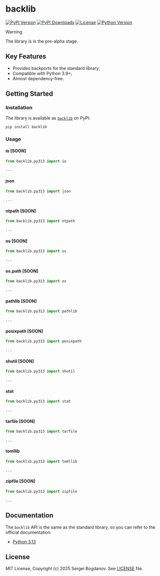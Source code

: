 # backlib

[![PyPI Version][shields/pypi/version]][pypi/homepage]
[![PyPI Downloads][shields/pypi/downloads]][pypi/homepage]
[![License][shields/pypi/license]][github/license]
[![Python Version][shields/python/version]][pypi/homepage]

> [!WARNING]
> The library is in the pre-alpha stage.

## Key Features

* Provides backports for the standard library;
* Compatible with Python 3.9+;
* Almost dependency-free.

## Getting Started

### Installation

The library is available as [`backlib`][pypi/homepage] on PyPI:

```shell
pip install backlib
```

### Usage

#### io [SOON]

```python
from backlib.py313 import io

...
```

#### json

```python
from backlib.py313 import json

...
```

#### ntpath [SOON]

```python
from backlib.py313 import ntpath

...
```

#### os [SOON]

```python
from backlib.py313 import os

...
```

#### os.path [SOON]

```python
from backlib.py313 import os

...
```

#### pathlib [SOON]

```python
from backlib.py313 import pathlib

...
```

#### posixpath [SOON]

```python
from backlib.py313 import posixpath

...
```

#### shutil [SOON]

```python
from backlib.py313 import shutil

...
```

#### stat

```python
from backlib.py313 import stat

...
```

#### tarfile [SOON]

```python
from backlib.py313 import tarfile

...
```

#### tomllib

```python
from backlib.py313 import tomllib

...
```

#### zipfile [SOON]

```python
from backlib.py313 import zipfile

...
```

## Documentation

The `backlib` API is the same as the standard library, so you can refer to the official documentation:

* [Python 3.13][docs/3.13]

## License

MIT License, Copyright (c) 2025 Sergei Bogdanov. See [LICENSE][github/license] file.

<!-- --- --- --- --- --- --- --- --- --- --- --- --- --- --- --- --- --- --- --- --- --- --- --- --- --- --- --- --- -->

[docs/3.13]: https://docs.python.org/3.13/library/index.html

[github/license]: https://github.com/syubogdanov/backlib/tree/main/LICENSE

[pypi/homepage]: https://pypi.org/project/backlib/

[shields/pypi/downloads]: https://img.shields.io/pypi/dm/backlib.svg?color=green
[shields/pypi/license]: https://img.shields.io/pypi/l/backlib.svg?color=green
[shields/pypi/version]: https://img.shields.io/pypi/v/backlib.svg?color=green
[shields/python/version]: https://img.shields.io/pypi/pyversions/backlib.svg?color=green
